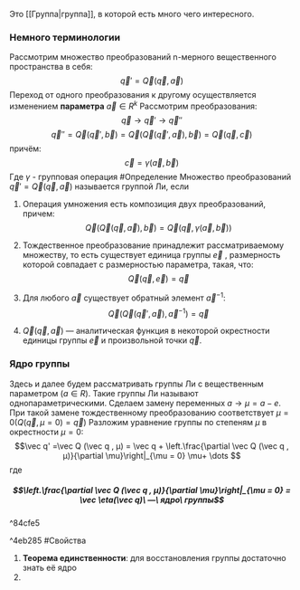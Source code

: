 Это [[Группа|группа]], в которой есть много чего интересного.
### Немного терминологии
Рассмотрим множество преобразований n-мерного вещественного пространства в себя:$$\vec q' = \vec Q(\vec q, \vec a)$$
Переход от одного преобразования к другому осуществляется изменением **параметра** $\vec a \in R^k$ 
Рассмотрим преобразования: $$\vec q\rightarrow \vec q' \rightarrow \vec q''$$
$$\vec q'' = \vec Q(\vec q',\vec b) = \vec Q(\vec Q(\vec q',\vec a),\vec b) = \vec Q(\vec q,\vec c)$$
причём:$$\vec c = \gamma(\vec a, \vec b)$$Где $\gamma$ - групповая операция
#Определение
Множество преобразований $\vec q ′ = \vec Q (\vec q ,\vec a)$ называется группой Ли,
если
1. Операция умножения есть композиция двух преобразований, причем:
$$\vec Q(\vec Q(\vec q,\vec a),\vec b) = \vec Q(\vec q,\gamma (\vec a,\vec b))$$
2. Тождественное преобразование принадлежит рассматриваемому множеству, то есть существует единица группы $\vec e$ , размерность которой совпадает с размерностью параметра, такая, что:$$\vec Q (\vec q ,\vec e) = \vec q$$

3. Для любого $\vec a$ существует обратный элемент $\vec a^{-1}$:$$\vec Q(\vec Q(\vec q',\vec a),\vec a^{-1}) = \vec q$$
4. $\vec Q(\vec q, \vec a)$ — аналитическая функция в некоторой окрестности единицы группы $\vec e$ и произвольной точки $\vec q$.
### Ядро группы
Здесь и далее будем рассматривать группы Ли с вещественным параметром $(a ∈ R)$. Такие группы Ли называют однопараметрическими. Сделаем замену переменных $a → μ = a − e$. При такой замене тождественному преобразованию соответствует $μ = 0 ( Q (\vec q , μ = 0) = \vec q)$
Разложим уравнение группы по степеням $μ$ в окрестности $μ = 0$:$$\vec q' =\vec Q (\vec q , μ) = \vec q + \left.\frac{\partial \vec Q (\vec q , μ)}{\partial \mu}\right|_{\mu = 0} \mu+ \dots $$где 
##### $$\left.\frac{\partial \vec Q (\vec q , μ)}{\partial \mu}\right|_{\mu = 0} = \vec \eta(\vec q)\ —\ ядро\ группы$$

^84cfe5

^4eb285
#Свойства 
1. **Теорема единственности**: для восстановления группы достаточно знать её ядро
2. 